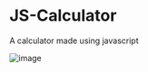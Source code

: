 # JS-Calculator

A calculator made using javascript

![image](https://user-images.githubusercontent.com/51375919/163233204-758d784d-bee0-4dc1-a5c2-2e61d4be2346.png)
